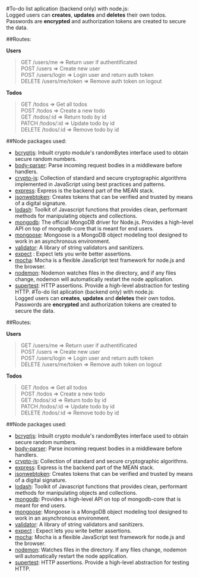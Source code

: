#To-do list aplication (backend only) with node.js:<br>
Logged users can **creates**, **updates** and **deletes** their own todos.<br>
Passwords are **encrypted** and authorization tokens are created to secure the data.

##Routes:<br>

**Users**

>GET /users/me => Return user if authentificated<br>
POST /users => Create new user<br>
POST /users/login => Login user and return auth token<br>
DELETE /users/me/token => Remove auth token on logout<br>

**Todos**

>GET /todos => Get all todos<br>
POST /todos => Create a new todo<br>
GET /todos/:id => Return todo by id<br>
PATCH /todos/:id => Update todo by id<br>
DELETE /todos/:id => Remove todo by id<br>

##Node packages used:

- [bcryptjs](https://www.npmjs.com/package/bcryptjs): Inbuilt crypto module's randomBytes interface used to obtain secure random numbers.
- [body-parser](https://www.npmjs.com/package/body-parser): Parse incoming request bodies in a middleware before handlers.
- [crypto-js](https://www.npmjs.com/package/crypto-js): Collection of standard and secure cryptographic algorithms implemented in JavaScript using best practices and patterns.
- [express](https://www.npmjs.com/package/express): Express is the backend part of the MEAN stack.
- [jsonwebtoken](https://www.npmjs.com/package/jsonwebtoken): Creates tokens that can be verified and trusted by means of a digital signature.
- [lodash](https://www.npmjs.com/package/lodash): Toolkit of Javascript functions that provides clean, performant methods for manipulating objects and collections.
- [mongodb](https://www.npmjs.com/package/mongodb): The official MongoDB driver for Node.js. Provides a high-level API on top of mongodb-core that is meant for end users.
- [mongoose](https://www.npmjs.com/package/mongoose): Mongoose is a MongoDB object modeling tool designed to work in an asynchronous environment.
- [validator](https://www.npmjs.com/package/validator): A library of string validators and sanitizers.
- [expect](https://www.npmjs.com/package/expect) : Expect lets you write better assertions.
- [mocha](https://www.npmjs.com/package/mocha): Mocha is a flexible JavaScript test framework for node.js and the browser.
- [nodemon](https://www.npmjs.com/package/nodemon): Nodemon watches files in the directory, and if any files change, nodemon will automatically restart the node application.
- [supertest](https://www.npmjs.com/package/supertest): HTTP assertions. Provide a high-level abstraction for testing HTTP.
#To-do list aplication (backend only) with node.js:<br>
Logged users can **creates**, **updates** and **deletes** their own todos.<br>
Passwords are **encrypted** and authorization tokens are created to secure the data.

##Routes:<br>

**Users**

>GET /users/me => Return user if authentificated<br>
POST /users => Create new user<br>
POST /users/login => Login user and return auth token<br>
DELETE /users/me/token => Remove auth token on logout<br>

**Todos**

>GET /todos => Get all todos<br>
POST /todos => Create a new todo<br>
GET /todos/:id => Return todo by id<br>
PATCH /todos/:id => Update todo by id<br>
DELETE /todos/:id => Remove todo by id<br>

##Node packages used:

- [bcryptjs](https://www.npmjs.com/package/bcryptjs): Inbuilt crypto module's randomBytes interface used to obtain secure random numbers.
- [body-parser](https://www.npmjs.com/package/body-parser): Parse incoming request bodies in a middleware before handlers.
- [crypto-js](https://www.npmjs.com/package/crypto-js): Collection of standard and secure cryptographic algorithms.
- [express](https://www.npmjs.com/package/express): Express is the backend part of the MEAN stack.
- [jsonwebtoken](https://www.npmjs.com/package/jsonwebtoken): Creates tokens that can be verified and trusted by means of a digital signature.
- [lodash](https://www.npmjs.com/package/lodash): Toolkit of Javascript functions that provides clean, performant methods for manipulating objects and collections.
- [mongodb](https://www.npmjs.com/package/mongodb): Provides a high-level API on top of mongodb-core that is meant for end users.
- [mongoose](https://www.npmjs.com/package/mongoose): Mongoose is a MongoDB object modeling tool designed to work in an asynchronous environment.
- [validator](https://www.npmjs.com/package/validator): A library of string validators and sanitizers.
- [expect](https://www.npmjs.com/package/expect) : Expect lets you write better assertions.
- [mocha](https://www.npmjs.com/package/mocha): Mocha is a flexible JavaScript test framework for node.js and the browser.
- [nodemon](https://www.npmjs.com/package/nodemon): Watches files in the directory. If any files change, nodemon will automatically restart the node application.
- [supertest](https://www.npmjs.com/package/supertest): HTTP assertions. Provide a high-level abstraction for testing HTTP.

